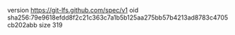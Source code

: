 version https://git-lfs.github.com/spec/v1
oid sha256:79e9618efdd8f2c21c363c7a1b5b125aa275bb57b4213ad8783c4705cb202abb
size 319
